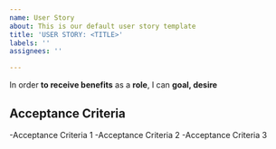```yaml
---
name: User Story
about: This is our default user story template
title: 'USER STORY: <TITLE>'
labels: ''
assignees: ''

---
```


In order **to receive benefits** as a **role**, I can **goal, desire**
## Acceptance Criteria
-Acceptance Criteria 1
-Acceptance Criteria 2
-Acceptance Criteria 3
